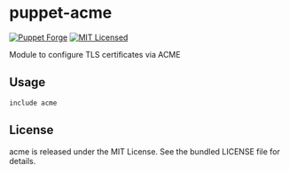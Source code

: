 puppet-acme
===========

[![Puppet Forge](https://img.shields.io/puppetforge/v/halyard/acme.svg)](https://forge.puppetlabs.com/halyard/acme)
[![MIT Licensed](http://img.shields.io/badge/license-MIT-green.svg?style=flat)](https://tldrlegal.com/license/mit-license)

Module to configure TLS certificates via ACME

## Usage

```puppet
include acme
```

## License

acme is released under the MIT License. See the bundled LICENSE file for details.

